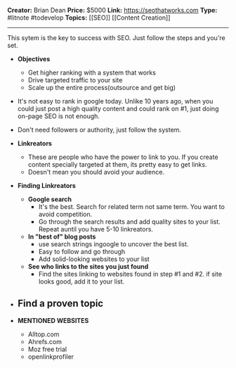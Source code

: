 **Creator:** Brian Dean
**Price:** $5000
**Link:** https://seothatworks.com
**Type:** #litnote #todevelop 
**Topics:** [[SEO]] [[Content Creation]]

---
This sytem is the key to success with SEO. Just follow the steps and you're set. 

- **Objectives**
	- Get higher ranking with a system that works
	- Drive targeted traffic to your site
	- Scale up the entire process(outsource and get big)
- It's not easy to rank in google today. Unlike 10 years ago, when you could just post a high quality content and could rank on #1, just doing on-page SEO is not enough. 
- Don't need followers or authority, just follow the system.
- **Linkreators**
	- These are people who have the power to link to you. If you create content specially targeted at them, its pretty easy to get links.
	- Doesn't mean you should avoid your audience.
- **Finding Linkreators**
	- **Google search**
		- It's the best. Search for related term not same term. You want to avoid competition.
		- Go through the search results and add quality sites to your list. Repeat auntil you have 5-10 linkreators.
	- **In "best of" blog posts**
		- use search strings ingoogle to uncover the best list. 
		- Easy to follow and go through
		- Add solid-looking websites to your list
	- **See who links to the sites you just found**
		- Find the sites linking to websites found in step #1 and #2. if site looks good, add it to your list.
- **Find a proven topic**
	- 




- **MENTIONED WEBSITES**
	- Alltop.com
	- Ahrefs.com
	- Moz free trial
	- openlinkprofiler